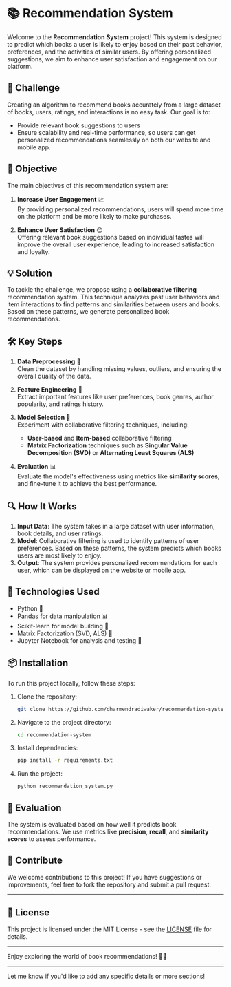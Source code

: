 # 📚 Recommendation System

Welcome to the **Recommendation System** project! This system is designed to predict which books a user is likely to enjoy based on their past behavior, preferences, and the activities of similar users. By offering personalized suggestions, we aim to enhance user satisfaction and engagement on our platform.

## 🚀 **Challenge**
Creating an algorithm to recommend books accurately from a large dataset of books, users, ratings, and interactions is no easy task. Our goal is to:
- Provide relevant book suggestions to users
- Ensure scalability and real-time performance, so users can get personalized recommendations seamlessly on both our website and mobile app.

## 🎯 **Objective**
The main objectives of this recommendation system are:
1. **Increase User Engagement** 📈  
   By providing personalized recommendations, users will spend more time on the platform and be more likely to make purchases.
   
2. **Enhance User Satisfaction** 😊  
   Offering relevant book suggestions based on individual tastes will improve the overall user experience, leading to increased satisfaction and loyalty.

## 💡 **Solution**
To tackle the challenge, we propose using a **collaborative filtering** recommendation system. This technique analyzes past user behaviors and item interactions to find patterns and similarities between users and books. Based on these patterns, we generate personalized book recommendations.

## 🛠️ **Key Steps**

1. **Data Preprocessing** 🧹  
   Clean the dataset by handling missing values, outliers, and ensuring the overall quality of the data.

2. **Feature Engineering** 🔧  
   Extract important features like user preferences, book genres, author popularity, and ratings history.

3. **Model Selection** 🧠  
   Experiment with collaborative filtering techniques, including:
   - **User-based** and **Item-based** collaborative filtering
   - **Matrix Factorization** techniques such as **Singular Value Decomposition (SVD)** or **Alternating Least Squares (ALS)**

4. **Evaluation** 📊  
   Evaluate the model's effectiveness using metrics like **similarity scores**, and fine-tune it to achieve the best performance.

## 🔍 **How It Works**

1. **Input Data**: The system takes in a large dataset with user information, book details, and user ratings.
2. **Model**: Collaborative filtering is used to identify patterns of user preferences. Based on these patterns, the system predicts which books users are most likely to enjoy.
3. **Output**: The system provides personalized recommendations for each user, which can be displayed on the website or mobile app.

## 🔑 **Technologies Used**

- Python 🐍
- Pandas for data manipulation 📊
- Scikit-learn for model building 🧠
- Matrix Factorization (SVD, ALS) 🧩
- Jupyter Notebook for analysis and testing 📓

## 📦 **Installation**

To run this project locally, follow these steps:

1. Clone the repository:
   ```bash
   git clone https://github.com/dharmendradiwaker/recommendation-system.git
   ```

2. Navigate to the project directory:
   ```bash
   cd recommendation-system
   ```

3. Install dependencies:
   ```bash
   pip install -r requirements.txt
   ```

4. Run the project:
   ```bash
   python recommendation_system.py
   ```

## 📝 **Evaluation**

The system is evaluated based on how well it predicts book recommendations. We use metrics like **precision**, **recall**, and **similarity scores** to assess performance.

## 💬 **Contribute**

We welcome contributions to this project! If you have suggestions or improvements, feel free to fork the repository and submit a pull request.

---

## 🔗 **License**

This project is licensed under the MIT License - see the [LICENSE](LICENSE) file for details.

---

Enjoy exploring the world of book recommendations! 📖✨

--- 

Let me know if you'd like to add any specific details or more sections!
